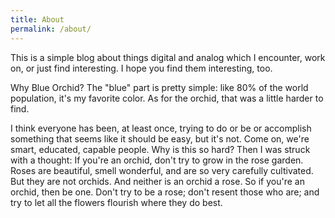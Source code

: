 ```yaml
---
title: About
permalink: /about/
---
```


This is a simple blog about things digital and analog which I encounter, work on, or just find interesting. I hope you find them interesting, too. 

Why Blue Orchid? The "blue" part is pretty simple: like 80% of the world population, it's my favorite color. As for the orchid, that was a little harder to find. 

I think everyone has been, at least once, trying to do or be or accomplish something that seems like it should be easy, but it's not. Come on, we're smart, educated, capable people. Why is this so hard? Then I was struck with a thought: If you're an orchid, don't try to grow in the rose garden. Roses are beautiful, smell wonderful, and are so very carefully cultivated. But they are not orchids. And neither is an orchid a rose. So if you're an orchid, then be one. Don't try to be a rose; don't resent those who are; and try to let all the flowers flourish where they do best.



